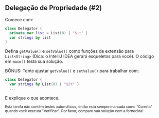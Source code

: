 ## Delegação de Propriedade (#2)

Comece com:

```kotlin
class Delegator {
  private var list = List(8) { "$it" }
  var strings by list
}
```

Defina `getValue()` e `setValue()` como funções de extensão para `List<String>`
(Dica: o IntelliJ IDEA gerará esqueletos para você). O código em `main()`
testa sua solução.

BÔNUS: Tente ajustar `getValue()` e `setValue()` para trabalhar com:

```kotlin
class Delegator {
  var strings by List(8) { "$it" }
  ...
```

E explique o que acontece.

<sub> Esta tarefa não contém testes automáticos,
então está sempre marcada como "Correta" quando você executa "Verificar".
Por favor, compare sua solução com a fornecida! </sub>
